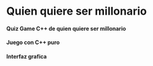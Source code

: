 # Quien quiere ser millonario
#### Quiz Game C++ de quien quiere ser millonario
#### Juego con C++ puro 
#### Interfaz grafica
